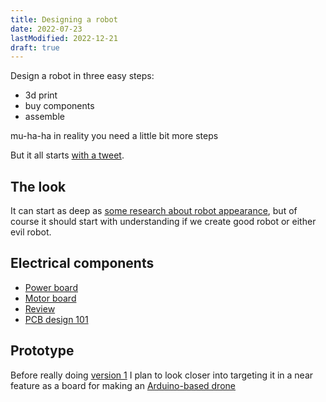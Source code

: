 ```yaml
---
title: Designing a robot
date: 2022-07-23
lastModified: 2022-12-21
draft: true
---
```


Design a robot in three easy steps:

- 3d print
- buy components
- assemble

mu-ha-ha in reality you need a little bit more steps

But it all starts [with a tweet](/make/robot-coach).

## The look

It can start as deep as [some research about robot appearance](/make/robot/appearance-design), but of course it should start with understanding if we create good robot or either evil robot.

## Electrical components

- [Power board](/make/robot/power-board)
- [Motor board](/make/robot/motor-board)
- [Review](/make/robot/first-review)
- [PCB design 101](/make/robot/pcb-design-101)

## Prototype

Before really doing [version 1](/make/robot/prototype-1) I plan to look closer into targeting it in a near feature as a board for making an [Arduino-based drone](/make/robot/arduino-drone)
 
